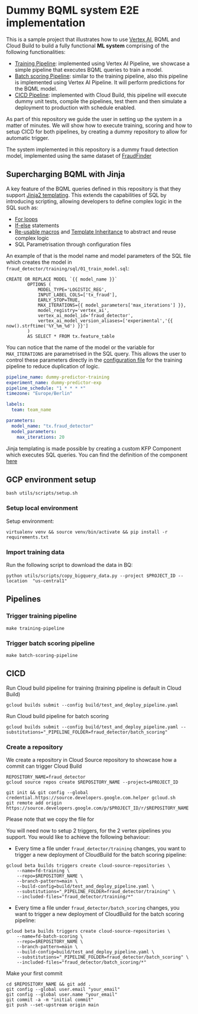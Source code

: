 # Dummy BQML system E2E implementation

This is a sample project that illustrates how to use [Vertex AI](https://cloud.google.com/vertex-ai), BQML and Cloud Build to
build a fully functional <b>ML system</b> comprising of the following functionalities:
- [Training Pipeline](fraud_detector/training/pipeline.py): implemented using Vertex AI Pipeline, we showcase a simple pipeline that executes BQML queries to train a model.
- [Batch scoring Pipeline](fraud_detector/batch_scoring/pipeline.py): similar to the training pipeline, also this pipeline is implemented using Vertex AI Pipeline. It will perform predictions for the BQML model. 
- [CICD Pipeline](cloudbuild/test_and_deploy_pipeline.yaml): implemented with Cloud Build, this pipeline will execute dummy unit tests, compile the pipelines, test them and then simulate a deployment to production with schedule enabled.  

As part of this repository we guide the user in setting up the system in a matter of minutes.
We will show how to execute training, scoring and how to setup CICD for both pipelines, by creating a dummy repository to allow for automatic trigger.

The system implemented in this repository is a dummy fraud detection model, implemented using the same dataset of [FraudFinder](https://github.com/GoogleCloudPlatform/fraudfinder)

## Supercharging BQML with Jinja

A key feature of the BQML queries defined in this repository is that they support [Jinja2 templating](https://jinja.palletsprojects.com/en/2.11.x/templates/).
This extends the capabilities of SQL by introducing scripting, allowing developers to define complex logic in the SQL such as:
- [For loops](https://jinja.palletsprojects.com/en/3.1.x/templates/#for)
- [If-else](https://jinja.palletsprojects.com/en/3.1.x/templates/#if) statements
- [Re-usable macros](https://jinja.palletsprojects.com/en/3.1.x/templates/#macros) and [Template Inheritance](https://jinja.palletsprojects.com/en/3.1.x/templates/#template-inheritance) to abstract and reuse complex logic
- SQL Parametrisation through configuration files

An example of that is the model name and model parameters of the SQL file which creates the model in `fraud_detector/training/sql/01_train_model.sql`:
```
CREATE OR REPLACE MODEL `{{ model_name }}`
        OPTIONS (
            MODEL_TYPE='LOGISTIC_REG',
            INPUT_LABEL_COLS=['tx_fraud'],
            EARLY_STOP=TRUE,
            MAX_ITERATIONS={{ model_parameters['max_iterations'] }},
            model_registry='vertex_ai',
            vertex_ai_model_id='fraud_detector',
            vertex_ai_model_version_aliases=['experimental','{{ now().strftime('%Y_%m_%d') }}']
        )
        AS SELECT * FROM tx.feature_table
```

You can notice that the name of the model or the variable for `MAX_ITERATIONS` are parametrised in the SQL query. 
This allows the user to control these parameters directly in the [configuration file](fraud_detector/training/config.yaml) for the training pipeline to reduce duplication of logic. 

```yaml
pipeline_name: dummy-predictor-training
experiment_name: dummy-predictor-exp
pipeline_schedule: "1 * * * *"
timezone: "Europe/Berlin"

labels:
  team: team_name

parameters:
  model_name: "tx.fraud_detector"
  model_parameters:
    max_iterations: 20
```

Jinja templating is made possible by creating a custom KFP Component which executes SQL queries. You can find the definition of the component [here](utils/components/bigquery/sql_query.py)

## GCP environment setup
```commandline
bash utils/scripts/setup.sh
```

### Setup local environment
Setup environment:
```commandline
virtualenv venv && source venv/bin/activate && pip install -r requirements.txt
```

### Import training data
Run the following script to download the data in BQ:
```commandline
python utils/scripts/copy_bigquery_data.py --project $PROJECT_ID --location  "us-central1"
```

## Pipelines

### Trigger training pipeline
```commandline
make training-pipeline
```

### Trigger batch scoring pipeline
```commandline
make batch-scoring-pipeline
```

## CICD
Run Cloud build pipeline for training (training pipeline is default in Cloud Build)
```commandline
gcloud builds submit --config build/test_and_deploy_pipeline.yaml
```

Run Cloud build pipeline for batch scoring
```commandline
gcloud builds submit --config build/test_and_deploy_pipeline.yaml --substitutions="_PIPELINE_FOLDER=fraud_detector/batch_scoring"
```


### Create a repository 
We create a repository in Cloud Source repository to showcase how a commit can trigger Cloud Build
```commandline
REPOSITORY_NAME=fraud_detector
gcloud source repos create $REPOSITORY_NAME --project=$PROJECT_ID

git init && git config --global credential.https://source.developers.google.com.helper gcloud.sh
git remote add origin https://source.developers.google.com/p/$PROJECT_ID/r/$REPOSITORY_NAME
```

Please note that we copy the file for

You will need now to setup 2 triggers, for the 2 vertex pipelines you support.
You would like to achieve the following behaviour: 
- Every time a file under `fraud_detector/training` changes, you want to trigger a new deployment of CloudBuild for the batch scoring pipeline:
```
gcloud beta builds triggers create cloud-source-repositories \
    --name=fd-training \
    --repo=$REPOSITORY_NAME \
    --branch-pattern=main \
    --build-config=build/test_and_deploy_pipeline.yaml \
    --substitutions="_PIPELINE_FOLDER=fraud_detector/training" \
    --included-files="fraud_detector/training/*"
```
- Every time a file under `fraud_detector/batch_scoring` changes, you want to trigger a new deployment of CloudBuild for the batch scoring pipeline:
```
gcloud beta builds triggers create cloud-source-repositories \
    --name=fd-batch-scoring \
    --repo=$REPOSITORY_NAME \
    --branch-pattern=main \
    --build-config=build/test_and_deploy_pipeline.yaml \
    --substitutions="_PIPELINE_FOLDER=fraud_detector/batch_scoring" \
    --included-files="fraud_detector/batch_scoring/*"
```

Make your first commit
```commandline
cd $REPOSITORY_NAME && git add .
git config --global user.email "your_email"
git config --global user.name "your_email"
git commit -a -m "initial commit"
git push --set-upstream origin main
```




